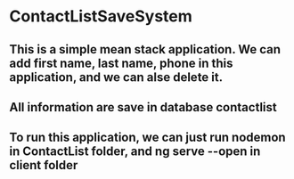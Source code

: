 # ContactListSaveSystem
## This is a simple mean stack application. We can add first name, last name, phone in this application, and we can alse delete it.
## All information are save in database contactlist
## To run this application, we can just run nodemon in ContactList folder, and ng serve --open in client folder
